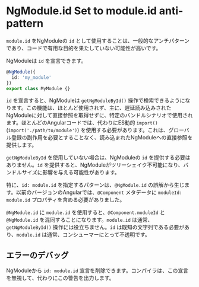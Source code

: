 # NgModule.id Set to module.id anti-pattern

`module.id` をNgModuleの `id` として使用することは、一般的なアンチパターンであり、コードで有用な目的を果たしていない可能性が高いです。

NgModuleは `id` を宣言できます。

```typescript
@NgModule({
  id: 'my_module'
})
export class MyModule {}
```

`id` を宣言すると、NgModuleは `getNgModuleById()` 操作で検索できるようになります。この機能は、ほとんど使用されず、主に、遅延読み込みされたNgModuleに対して直接参照を取得せずに、特定のバンドルシナリオで使用されます。ほとんどのAngularコードでは、代わりにES動的 `import()` (`import('./path/to/module')`) を使用する必要があります。これは、グローバル登録の副作用を必要とすることなく、読み込まれたNgModuleへの直接参照を提供します。

`getNgModuleById` を使用していない場合は、NgModuleの `id` を提供する必要はありません。`id` を提供すると、NgModuleがツリーシェイク不可能になり、バンドルサイズに影響を与える可能性があります。

特に、`id: module.id` を指定するパターンは、`@NgModule.id` の誤解から生じます。以前のバージョンのAngularでは、`@Component` メタデータに `moduleId: module.id` プロパティを含める必要がありました。

`@NgModule.id` に `module.id` を使用すると、`@Component.moduleId` と `@NgModule.id` を混同することになります。`module.id` は通常、`getNgModuleById()` 操作には役立ちません。`id` は既知の文字列である必要があり、`module.id` は通常、コンシューマーにとって不透明です。

## エラーのデバッグ

NgModuleから `id: module.id` 宣言を削除できます。コンパイラは、この宣言を無視して、代わりにこの警告を出力します。

